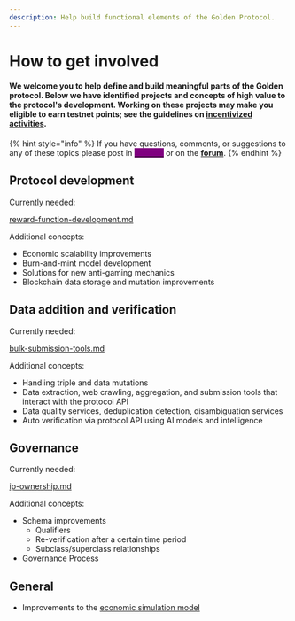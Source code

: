 ```yaml
---
description: Help build functional elements of the Golden Protocol.
---
```


# How to get involved

#### We welcome you to help define and build meaningful parts of the Golden protocol. Below we have identified projects and concepts of high value to the protocol's development. Working on these projects may make you eligible to earn testnet points; see the guidelines on [incentivized activities](https://goldenhq.notion.site/Golden-Incentivized-Testnet-Activities-de4142e2be0f45fe97e6c6db1009a767).

{% hint style="info" %}
If you have questions, comments, or suggestions to any of these topics please post in [<mark style="color:purple;background-color:purple;">**Discord**</mark>](https://discord.com/invite/golden-protocol) or on the [**forum**](https://forum.golden.xyz).
{% endhint %}

## Protocol development

Currently needed:

[reward-function-development.md](reward-function-development.md "mention")

Additional concepts:

* Economic scalability improvements
* Burn-and-mint model development
* Solutions for new anti-gaming mechanics
* Blockchain data storage and mutation improvements

## Data addition and verification

Currently needed:

[bulk-submission-tools.md](bulk-submission-tools.md "mention")

Additional concepts:

* Handling triple and data mutations
* Data extraction, web crawling, aggregation, and submission tools that interact with the protocol API
* Data quality services, deduplication detection, disambiguation services
* Auto verification via protocol API using AI models and intelligence

## Governance

Currently needed:

[ip-ownership.md](ip-ownership.md "mention")

Additional concepts:

* Schema improvements
  * Qualifiers
  * Re-verification after a certain time period
  * Subclass/superclass relationships
* Governance Process

## General

* Improvements to the [economic simulation model](https://github.com/goldenrecursion/simulation)
